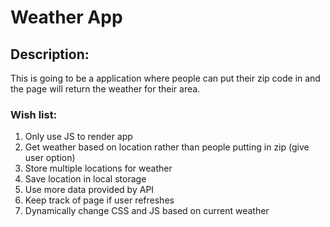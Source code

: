 # Weather App

## Description:
This is going to be a application where people can put their zip code in and the page will return the weather for their area.

### Wish list:
1. Only use JS to render app
2. Get weather based on location rather than people putting in zip (give user option)
3. Store multiple locations for weather
4. Save location in local storage
5. Use more data provided by API
5. Keep track of page if user refreshes
6. Dynamically change CSS and JS based on current weather